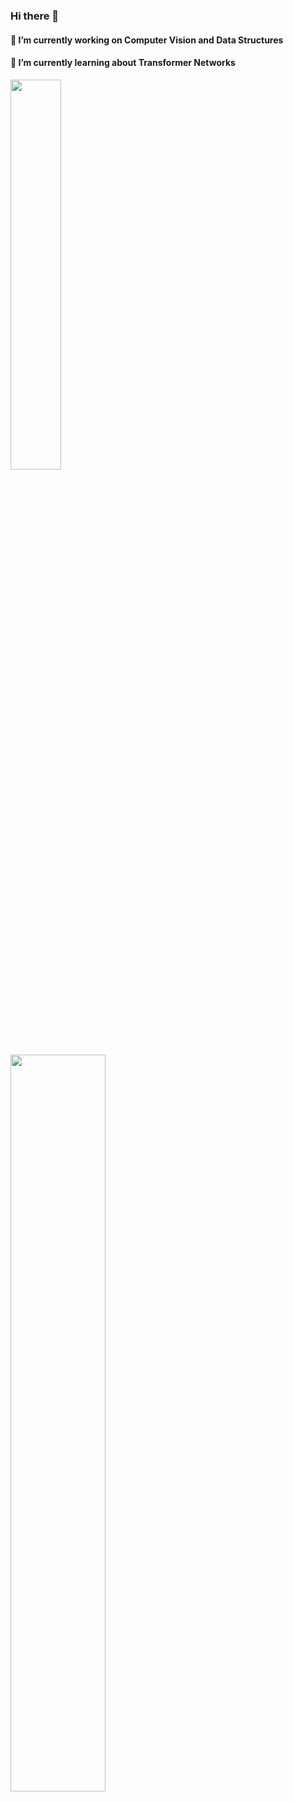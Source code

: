### Hi there 👋

#### 🔭 I’m currently working on Computer Vision and Data Structures
#### 🌱 I’m currently learning about Transformer Networks

<img src="https://github-readme-stats.vercel.app/api/top-langs/?username=kartikeya72001&theme=graywhite&layout=compact&langs_count=8&hide_border=true&exclude_repo=comp-graph-finalProject,beautifulTrees_IS_F311" width="40%">  &emsp; &emsp; <img src="https://github-readme-streak-stats.herokuapp.com?user=kartikeya72001&hide_border=true&date_format=M%20j%5B%2C%20Y%5D" width="55%" />
<!--
**kartikeya72001/kartikeya72001** is a ✨ _special_ ✨ repository because its `README.md` (this file) appears on your GitHub profile.

Here are some ideas to get you started:

- 🔭 I’m currently working on ...
- 🌱 I’m currently learning ...
- 👯 I’m looking to collaborate on ...
- 🤔 I’m looking for help with ...
- 💬 Ask me about ...
- 📫 How to reach me: ...
- 😄 Pronouns: ...
- ⚡ Fun fact: ...
-->
